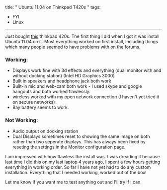title: " Ubuntu 11.04 on Thinkpad T420s "
tags:
- FYI
- Linux
---


Just bought [this](http://www.newegg.com/Product/Product.aspx?Item=N82E16834246117 "this") thinkpad 420s.  The first thing I did when I got it was install Ubuntu 11.04 on it.  Most everything worked on first install, including things which many people seemed to have problems with on the forums.

<h3>Working:</h3>

- Displays work fine with 3d effects and everything (dual monitor with and without docking station) (Intel HD Graphics 3000)
- Built in speakers and headphone jack both work
- Built-in mic and web-cam both work - I used skype and google hangouts and both worked flawlessly.
- wireless worked with my open network connection (I haven't yet tried it on secure networks)
- Bay battery seems to work.

<h3>Not Working:</h3>

- Audio output on docking station
- Dual Displays sometimes reset to showing the same image on both rather than two seperate displays.  This has always been fixed by reseting the settings in the Monitor configuration page.

I am impressed with how flawless the install was.  I was dreading it because last time I did this on my last laptop 4 years ago, I spent a few hours getting everything in working order.  So far I have not yet had to do any custom installation.  Everything that I needed working, worked out of the box!

Let me know if you want me to test anything out and I'll try if I can.



